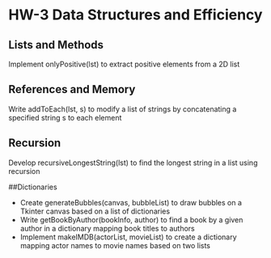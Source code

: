 # HW-3 Data Structures and Efficiency

## Lists and Methods
Implement onlyPositive(lst) to extract positive elements from a 2D list

## References and Memory
Write addToEach(lst, s) to modify a list of strings by concatenating a specified string s to each element

## Recursion
Develop recursiveLongestString(lst) to find the longest string in a list using recursion

##Dictionaries
- Create generateBubbles(canvas, bubbleList) to draw bubbles on a Tkinter canvas based on a list of dictionaries
- Write getBookByAuthor(bookInfo, author) to find a book by a given author in a dictionary mapping book titles to authors
- Implement makeIMDB(actorList, movieList) to create a dictionary mapping actor names to movie names based on two lists
